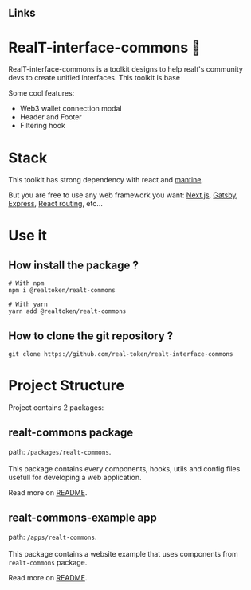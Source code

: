 ## Links
[]()
[]()
[]()

# RealT-interface-commons 🧰

RealT-interface-commons is a toolkit designs to help realt's community devs to create unified interfaces.
This toolkit is base

Some cool features:
- Web3 wallet connection modal
- Header and Footer
- Filtering hook

# Stack
This toolkit has strong dependency with react and [mantine](https://mantine.dev/).

But you are free to use any web framework you want: [Next.js](https://nextjs.org/), [Gatsby](https://www.gatsbyjs.com/), [Express](https://expressjs.com/), [React routing](https://reactrouter.com/en/main), etc...

# Use it

## How install the package ?
```
# With npm
npm i @realtoken/realt-commons

# With yarn
yarn add @realtoken/realt-commons
```

## How to clone the git repository ?
```
git clone https://github.com/real-token/realt-interface-commons
```

# Project Structure
Project contains 2 packages:

## realt-commons package
path: `/packages/realt-commons`.
</br>
</br>
This package contains every components, hooks, utils and config files usefull for developing a web application.

Read more on [README](https://github.com/real-token/realt-interface-commons/tree/master/packages/realt-commons/README.MD).

## realt-commons-example app
path: `/apps/realt-commons`.
</br>
</br>
This package contains a website example that uses components from `realt-commons` package.

Read more on [README](https://github.com/real-token/realt-interface-commons/tree/master/apps/realt-commons-example/README.MD).